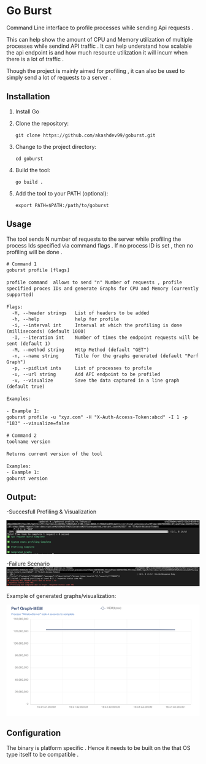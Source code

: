 # Go Burst

Command Line interface to profile processes while sending Api requests .

This can help show the amount of CPU and Memory utilization of multiple processes while sendind API traffic . It can help understand how scalable the api endpoint is and how much resource utilization it will incurr when there is a lot of traffic . 

Though the project is mainly aimed for profiling , it can also be used to simply send a lot of requests to a server . 

## Installation

1. Install Go
2. Clone the repository:

   ```shell
   git clone https://github.com/akashdev99/goburst.git
   ```

3. Change to the project directory:

   ```shell
   cd goburst
   ```

4. Build the tool:

   ```shell
   go build .
   ```

5. Add the tool to your PATH (optional):

   ```shell
   export PATH=$PATH:/path/to/goburst
   ```

## Usage

The tool sends N number of requests to the server while profiling the process Ids specified via command flags . If no process ID is set , then no profiling will be done .

```shell
# Command 1
goburst profile [flags]

profile command  allows to send "n" Number of requests , profile specified proces IDs and generate Graphs for CPU and Memory (currently supported)

Flags:
  -H, --header strings   List of headers to be added
  -h, --help             help for profile
  -i, --interval int     Interval at which the profiling is done (milliseconds) (default 1000)
  -I, --iteration int    Number of times the endpoint requests will be sent (default 1)
  -M, --method string    Http Method (default "GET")
  -n, --name string      Title for the graphs generated (default "Perf Graph")
  -p, --pidlist ints     List of processes to profile
  -u, --url string       Add API endpoint to be profiled
  -v, --visualize        Save the data captured in a line graph (default true)

Examples:

- Example 1: 
goburst profile -u "xyz.com" -H "X-Auth-Access-Token:abcd" -I 1 -p "183" --visualize=false

# Command 2
toolname version

Returns current version of the tool

Examples:
- Example 1:
goburst version
```

## Output:
-Succesfull Profiling & Visualization

![success op](assets/sucess_out.png)

-Failure Scenario
![fail op](assets/fail_out.png)

Example of generated graphs/visualization:

![graph visual](assets/graph.png)


## Configuration

The binary is platform specific . Hence it needs to be built on the that OS type itself to be compatible . 
